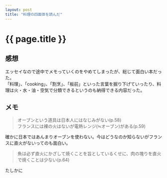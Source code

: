 ```yaml
---
layout: post
title: "料理の四面体を読んだ"
---
```


# {{ page.title }}

## 感想
エッセイなので途中でメモっていくのをやめてしまったが、総じて面白い本だった。  
「料理」、「cooking」、「割烹」、「板前」といった言葉を掘り下げていったり、料理は火・水・油・空気で分類できるというのも納得できる内容だった。

## メモ
> オーブンという道具は日本人にはなじみがない(p.58)  
> フランスには裸の火はないが電熱レンジ(≒オーブン)がある(p.59)

確かに日本ではあんまりオーブンを使わない。今はどうなのか知らないがフランスに直火がないってのも面白い。

> 魚は必ず直火にかざして焼くことを旨としているくせに、肉の塊りを直火で焼くことは少ない(p.64)

たしかに

